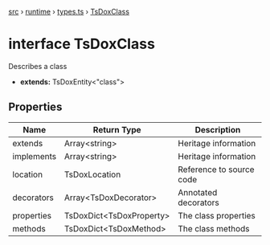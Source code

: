[src](src.md) &rsaquo; [runtime](src-runtime.md) &rsaquo; [types.ts](src-runtime-types.ts.md) &rsaquo; [TsDoxClass](src-runtime-types.ts-TsDoxClass.md)
# interface TsDoxClass
Describes a class

* **extends:** TsDoxEntity<"class">
## Properties
|Name|Return Type|Description|
|---|---|---|
|extends|Array\<string\>|Heritage information|
|implements|Array\<string\>|Heritage information|
|location|TsDoxLocation|Reference to source code|
|decorators|Array\<TsDoxDecorator\>|Annotated decorators|
|properties|TsDoxDict\<TsDoxProperty\>|The class properties|
|methods|TsDoxDict\<TsDoxMethod\>|The class methods|
